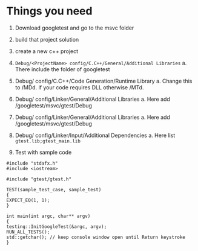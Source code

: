 # Things you need
1. Download googletest and go to the msvc folder
2. build that project solution
3. create a new c++ project
4. `Debug/<ProjectName> config/C.C++/General/Additional Libraries`
	a. There include the <include> folder of googletest
5. Debug/<ProjectName> config/C.C++/Code Generation/Runtime Library
	a. Change this to /MDd. if your code requires DLL otherwise /MTd.
6. Debug/<ProjectName> config/Linker/General/Additional Libraries
	a. Here add <pathTo>/googletest/msvc/gtest/Debug
6. Debug/<ProjectName> config/Linker/General/Additional Libraries
	a. Here add <pathTo>/googletest/msvc/gtest/Debug
7. Debug/<ProjectName> config/Linker/Input/Additional Dependencies
	a. Here list `gtest.lib;gtest_main.lib`

7. Test with sample code
```
#include "stdafx.h"  
#include <iostream>

#include "gtest/gtest.h"

TEST(sample_test_case, sample_test)
{
EXPECT_EQ(1, 1);
}

int main(int argc, char** argv) 
{ 
testing::InitGoogleTest(&argc, argv); 
RUN_ALL_TESTS(); 
std::getchar(); // keep console window open until Return keystroke
}
```
